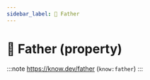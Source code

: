 ```yaml
---
sidebar_label: 👨 Father
---
```


# 👨 Father (property)

:::note
https://know.dev/father
(`know:father`)
:::
